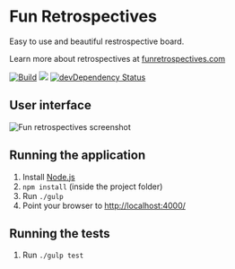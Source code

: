 # Fun Retrospectives
Easy to use and beautiful restrospective board.

Learn more about retrospectives at [funretrospectives.com](http://funretrospectives.com)

[![Build](https://snap-ci.com/funretro/distributed/branch/master/build_image)](https://snap-ci.com/funretro/distributed/branch/master)
<a href="https://codeclimate.com/github/glauberramos/fireideaz"><img src="https://codeclimate.com/github/glauberramos/fireideaz/badges/gpa.svg" /></a>&nbsp;[![devDependency Status](https://david-dm.org/funretro/distributed/dev-status.svg)](https://david-dm.org/funretro/distributed#info=devDependencies)


## User interface

![Fun retrospectives screenshot](http://i.imgur.com/iY1zc2Y.png)


## Running the application

1. Install [Node.js](https://nodejs.org/en/)
2. ```npm install``` (inside the project folder)
3. Run ```./gulp```
4. Point your browser to [http://localhost:4000/](http://localhost:4000/)


## Running the tests

1. Run ```./gulp test```


